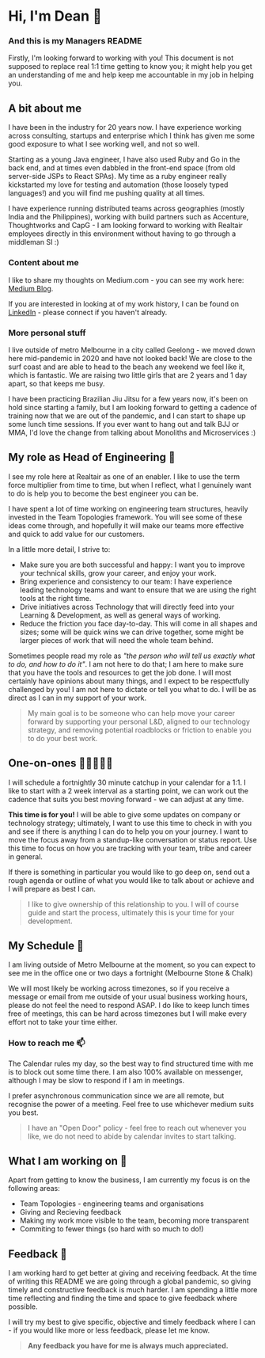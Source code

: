 # Hi, I'm Dean 👋

### And this is my Managers README

Firstly, I'm looking forward to working with you! This document is not supposed to replace real 1:1 time getting to know you; it might help you get an understanding of me and help keep me accountable in my job in helping you.

## A bit about me

I have been in the industry for 20 years now. I have experience working across consulting, startups and enterprise which I think has given me some good exposure to what I see working well, and not so well.

Starting as a young Java engineer, I have also used Ruby and Go in the back end, and at times even dabbled in the front-end space (from old server-side JSPs to React SPAs). My time as a ruby engineer really kickstarted my love for testing and automation (those loosely typed languages!) and you will find me pushing quality at all times.

I have experience running distributed teams across geographies (mostly India and the Philippines), working with build partners such as Accenture, Thoughtworks and CapG - I am looking forward to working with Realtair employees directly in this environment without having to go through a middleman SI :)

### Content about me
I like to share my thoughts on Medium.com - you can see my work here: [Medium Blog](dean-baker.medium.com).

If you are interested in looking at of my work history, I can be found on [LinkedIn](https://www.linkedin.com/in/dean-baker/) - please connect if you haven't already.


### More personal stuff

I live outside of metro Melbourne in a city called Geelong - we moved down here mid-pandemic in 2020 and have not looked back! We are close to the surf coast and are able to head to the beach any weekend we feel like it, which is fantastic. We are raising two little girls that are 2 years and 1 day apart, so that keeps me busy.

I have been practicing Brazilian Jiu Jitsu for a few years now, it's been on hold since starting a family, but I am looking forward to getting a cadence of training now that we are out of the pandemic, and I can start to shape up some lunch time sessions. If you ever want to hang out and talk BJJ or MMA, I'd love the change from talking about Monoliths and Microservices :)

## My role as Head of Engineering 🌉

I see my role here at Realtair as one of an enabler. I like to use the term force multiplier from time to time, but when I reflect, what I genuinely want to do is help you to become the best engineer you can be.

I have spent a lot of time working on engineering team structures, heavily invested in the Team Topologies framework. You will see some of these ideas come through, and hopefully it will make our teams more effective and quick to add value for our customers.

In a little more detail, I strive to:

- Make sure you are both successful and happy: I want you to improve your technical skills, grow your career, and enjoy your work.
- Bring experience and consistency to our team: I have experience leading technology teams and want to ensure that we are using the right tools at the right time.
- Drive initiatives across Technology that will directly feed into your Learning & Development, as well as general ways of working.
- Reduce the friction you face day-to-day. This will come in all shapes and sizes; some will be quick wins we can drive together, some might be larger pieces of work that will need the whole team behind.

Sometimes people read my role as _"the person who will tell us exactly what to do, and how to do it"_. I am not here to do that; I am here to make sure that you have the tools and resources to get the job done. I will most certainly have opinions about many things, and I expect to be respectfully challenged by you! I am not here to dictate or tell you what to do. I will be as direct as I can in my support of your work.

> My main goal is to be someone who can help move your career forward by supporting your personal L&D, aligned to our technology strategy, and removing potential roadblocks or friction to enable you to do your best work.

## One-on-ones 🧑🏼‍🤝‍🧑🏻

I will schedule a fortnightly 30 minute catchup in your calendar for a 1:1. I like to start with a 2 week interval as a starting point, we can work out the cadence that suits you best moving forward - we can adjust at any time.

**This time is for you!** I will be able to give some updates on company or technology strategy; ultimately, I want to use this time to check in with you and see if there is anything I can do to help you on your journey. I want to move the focus away from a standup-like conversation or status report. Use this time to focus on how you are tracking with your team, tribe and career in general.

If there is something in particular you would like to go deep on, send out a rough agenda or outline of what you would like to talk about or achieve and I will prepare as best I can.

> I like to give ownership of this relationship to you. I will of course guide and start the process, ultimately this is your time for your development.

## My Schedule 📅

I am living outside of Metro Melbourne at the moment, so you can expect to see me in the office one or two days a fortnight (Melbourne Stone & Chalk)

We will most likely be working across timezones, so if you receive a message or email from me outside of your usual business working hours, please do not feel the need to respond ASAP. I do like to keep lunch times free of meetings, this can be hard across timezones but I will make every effort not to take your time either.

###  How to reach me 📫

The Calendar rules my day, so the best way to find structured time with me is to block out some time there. I am also 100% available on messenger, although I may be slow to respond if I am in meetings.

I prefer asynchronous communication since we are all remote, but recognise the power of a meeting. Feel free to use whichever medium suits you best.

> I have an "Open Door" policy - feel free to reach out whenever you like, we do not need to abide by calendar invites to start talking.

## What I am working on 🔭

Apart from getting to know the business, I am currently my focus is on the following areas:

- Team Topologies - engineering teams and organisations
- Giving and Recieving feedback 
- Making my work more visible to the team, becoming more transparent
- Commiting to fewer things (so hard with so much to do!)

## Feedback 🎺

I am working hard to get better at giving and receiving feedback. At the time of writing this README we are going through a global pandemic, so giving timely and constructive feedback is much harder. I am spending a little more time reflecting and finding the time and space to give feedback where possible.

I will try my best to give specific, objective and timely feedback where I can - if you would like more or less feedback, please let me know.

> **Any feedback you have for me is always much appreciated.**

<!--
**deanbaker/deanbaker** is a ✨ _special_ ✨ repository because its `README.md` (this file) appears on your GitHub profile.

Here are some ideas to get you started:

- 🔭 I’m currently working on ...
- 🌱 I’m currently learning ...
- 👯 I’m looking to collaborate on ...
- 🤔 I’m looking for help with ...
- 💬 Ask me about ...
- 📫 How to reach me: ...
- 😄 Pronouns: ...
- ⚡ Fun fact: ...
-->
